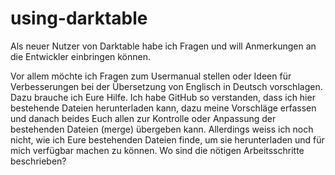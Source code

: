 # using-darktable
Als neuer Nutzer von Darktable habe ich Fragen und will Anmerkungen an die Entwickler einbringen können.

Vor allem möchte ich Fragen zum Usermanual stellen oder Ideen für Verbesserungen bei der Übersetzung von Englisch in Deutsch vorschlagen. Dazu brauche ich Eure Hilfe. Ich habe GitHub so verstanden, dass ich hier bestehende Dateien herunterladen kann, dazu meine Vorschläge erfassen und danach beides Euch allen zur Kontrolle oder Anpassung der bestehenden Dateien (merge) übergeben kann. Allerdings weiss ich noch nicht, wie ich Eure bestehenden Dateien finde, um sie herunterladen und für mich verfügbar machen zu können. Wo sind die nötigen Arbeitsschritte beschrieben?

